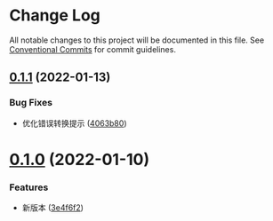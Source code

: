 # Change Log

All notable changes to this project will be documented in this file.
See [Conventional Commits](https://conventionalcommits.org) for commit guidelines.

## [0.1.1](https://github.com/lihaizhong/toolkit/compare/mkfs@0.1.0...mkfs@0.1.1) (2022-01-13)


### Bug Fixes

* 优化错误转换提示 ([4063b80](https://github.com/lihaizhong/toolkit/commit/4063b80fce60d973b0cd13071bf7abca98e87e20))





# [0.1.0](https://github.com/lihaizhong/toolkit/compare/mkfs@1.1.0...mkfs@0.1.0) (2022-01-10)


### Features

* 新版本 ([3e4f6f2](https://github.com/lihaizhong/toolkit/commit/3e4f6f2b47b7dab28a0a04b9ac24784000e8565b))
